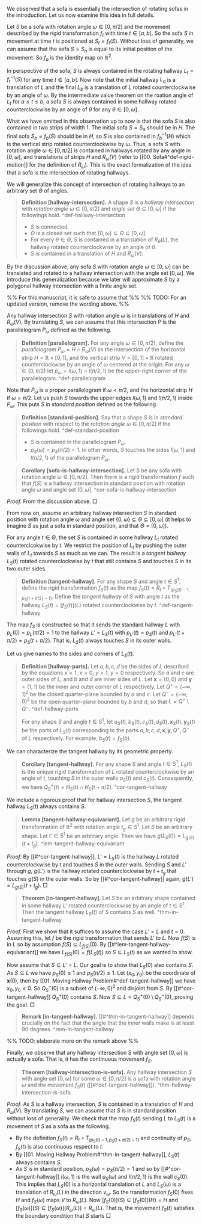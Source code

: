 We observed that a sofa is essentially the intersection of rotating sofas in the introduction. Let us now examine this idea in full details.

Let $S$ be a sofa with rotation angle $\omega \in [0, \pi/2]$ and the movement described by the rigid transformation $f_t$ with time $t \in [a, b]$. So the sofa $S$ in movement at time $t$ is positioned at $S_t = f_t(S)$. Without loss of generality, we can assume that the sofa $S = S_a$ is equal to its initial position of the movement. So $f_a$ is the identity map on $\mathbb{R}^2$.

In perspective of the sofa, $S$ is always contained in the rotating hallway $L_t = f_t^{-1}(S)$ for any time $t \in [a, b]$. Now note that the initial hallway $L_a$ is a translation of $L$ and the final $L_b$ is a translation of $L$ rotated counterclockwise by an angle of $\omega$. By the intermediate value theorem on the roation angle of $L_t$ for $a \leq t \leq b$, a sofa $S$ is always contained in some hallway rotated counterclockwise by an angle of $\theta$ for any $\theta \in [0, \omega]$.

What we have omitted in this observation up to now is that the sofa $S$ is also contained in two strips of width 1. The initial sofa $S = S_a$ should be in $H$. The final sofa $S_b = f_b(S)$ should be in $H$, so $S$ is also contained in $f_b^{-1}(H)$ which is the vertical strip rotated counterclockwise by $\omega$. Thus, a sofa $S$ with rotation angle $\omega \in [0, \pi/2]$ is contained in hallways rotated by any angle in $[0, \omega]$, and translations of strips $H$ and $R_\omega(V)$ (refer to [[00. Sofa#^def-rigid-motion]] for the definition of $R_\omega$). This is the exact formalization of the idea that a sofa is the intersection of rotating hallways.

We will generalize this concept of intersection of rotating hallways to an arbitrary set $\Theta$ of angles.

> __Definition [hallway-intersection].__ A shape $S$ is a _hallway intersection_ with _rotation angle_ $\omega \in [0, \pi/2]$ and _angle set_ $\Theta \subseteq \left[ 0, \omega \right]$ if the followings hold.
> ^def-hallway-intersection
> 
> - $S$ is connected.
> - $\Theta$ is a closed set such that $\left\{ 0, \omega \right\} \subseteq \Theta \subseteq [0, \omega]$.
> - For every $\theta \in \Theta$, $S$ is contained in a translation of $R_\theta(L)$, the hallway rotated counterclockwise by an angle of $\theta$.
> - $S$ is contained in a translation of $H$ and $R_\omega(V)$.

By the discussion above, any sofa $S$ with rotation angle $\omega \in [0, \omega]$ can be translated and rotated to a hallway intersection with the angle set $[0, \omega]$. We introduce this generalization because we later will approximate $S$ by a polygonal hallway intersection with a finite angle set.

%% For this manuscript, it is safe to assume that %%
%% TODO: For an updated version, remove the wording above. %%

Any hallway intersection $S$ with rotation angle $\omega$ is in translations of $H$ and $R_\omega(V)$. By translating $S$, we can assume that this intersection $P$ is the parallelogram $P_\omega$ defined as the following.

> __Definition [parallelogram].__ For any angle $\omega \in [0, \pi/2]$, define the _parallelogram_ $P_\omega = H \cap R_\omega(V)$ as the intersection of the horizontal strip $H = \mathbb{R} \times [0, 1]$, and the vertical strip $V = [0, 1] \times \mathbb{R}$ rotated counterclockwise by an angle of $\omega$ centered at the origin. For any $\omega \in [0, \pi/2)$ let $p_{\omega} = l(\omega, 1) \cap l(\pi/2, 1)$ be the upper-right corner of the parallelogram. ^def-parallelogram

Note that $P_\omega$ is a proper parallelogram if $\omega < \pi/2$, and the horizontal strip $H$ if $\omega = \pi/2$. Let us push $S$ towards the upper edges $l(\omega, 1)$ and $l(\pi/2, 1)$ inside $P_\omega$. This puts $S$ in _standard position_ defined as the following.

> __Definition [standard-position].__ Say that a shape $S$ is in _standard position_ with respect to the _rotation angle_ $\omega \in [0, \pi/2]$ if the followings hold. ^def-standard-position
> 
> - $S$ is contained in the parallelogram $P_{\omega}$.
> - $p_{S}(\omega)=p_S(\pi/2)=1$. In other words, $S$ touches the sides $l(\omega, 1)$ and $l(\pi/2, 1)$ of the parallelogram $P_\omega$.

> __Corollary [sofa-is-hallway-intersection].__ Let $S$ be any sofa with rotation angle $\omega \in [0, \pi/2]$. Then there is a rigid transformation $f$ such that $f(S)$ is a hallway intersection in standard position with rotation angle $\omega$ and angle set $[0, \omega]$. ^cor-sofa-is-hallway-intersection

_Proof._ From the discussion above. □

From now on, assume an arbitrary hallway intersection $S$ in standard position with rotation angle $\omega$ and angle set $\left\{ 0, \omega \right\} \subseteq \Theta \subseteq [0, \omega]$ (it helps to imagine $S$ as just a sofa in standard position, and that $\Theta = [0, \omega]$). 

For any angle $t \in \Theta$, the set $S$ is contained in some hallway $L_t$ rotated counterclcokwise by $t$. We restrict the position of $L_t$ by pushing the outer walls of $L_t$ towards $S$ as much as we can. The result is a _tangent hallway_ $L_S(t)$ rotated counterclockwise by $t$ that still contains $S$ and touches $S$ in its two outer sides.

> __Definition [tangent-hallway].__ For any shape $S$ and angle $t \in S^1$, define the rigid transformation $f_S(t)$ as the map $f_S (t) = R_t \circ T_{\left( p_S(t) - 1, p_S(t + \pi/2) - 1 \right)}$. Define the _tangent hallway_ of $S$ with angle $t$ as the hallway $L_S(t) = [f_S(t)](L)$ rotated counterclockwise by $t$. ^def-tangent-hallway

The map $f_S$ is constructed so that it sends the standard hallway $L$ with $p_L(0) = p_L(\pi/2) = 1$ to the hallway $L' = L_S(t)$ with $p_{L'}(t) = p_{S}(t)$ and $p_{L'}(t + \pi/2) = p_{S}(t + \pi/2)$. That is, $L_S(t)$ always touches $S$ in its outer walls.

Let us give names to the sides and corners of $L_S(t)$.

> __Definition [hallway-parts].__ Let $a, b, c, d$ be the sides of $L$ described by the equations $x=1$, $x=0$, $y=1$, $y=0$ respectively. So $a$ and $c$ are outer sides of $L$, and $b$ and $d$ are inner sides of $L$. Let $\mathbf{x} = (0, 0)$ and $\mathbf{y} = (1, 1)$ be the inner and outer corner of $L$ respectively. Let $Q^+ = (-\infty, 1]^2$ be the closed quarter-plane bounded by $a$ and $c$. Let $Q^- = (-\infty, 0)^2$ be the open quarter-plane bounded by $b$ and $d$, so that $L = Q^+ \setminus Q^-$. ^def-hallway-parts
> 
> For any shape $S$ and angle $t \in S^1$, let $a_S(t), b_S(t), c_S(t), d_S(t), \mathbf{x}_S(t), \mathbf{y}_S(t)$ be the parts of $L_S(t)$ corresponding to the parts $a, b, c, d, \mathbf{x}, \mathbf{y}, Q^+, Q^-$ of $L$ respectively. For example, $b_S(t) = f_S(b)$.

We can characterize the tangent hallway by its geometric property.

> __Corollary [tangent-hallway].__ For any shape $S$ and angle $t \in S^1$, $L_S(t)$ is the unique rigid transformation of $L$ rotated counterclockwise by an angle of $t$, touching $S$ in the outer walls $a_S(t)$ and $c_S(t)$. Consequently, we have $Q^+_S(t) = H_S(t) \cap H_S(t+\pi/2)$. ^cor-tangent-hallway

We include a rigorous proof that for hallway intersection $S$, the tangent hallway $L_S(t)$ always contains $S$.

> __Lemma [tangent-hallway-equivariant].__ Let $g$ be an arbitrary rigid transformation of $\mathbb{R}^2$ with rotation angle $t_g \in S^1$. Let $S$ be an arbitrary shape. Let $t' \in S^1$ be an arbitrary angle. Then we have $g(L_S(t)) = L_{g(S)}(t + t_g)$. ^lem-tangent-hallway-equivariant

_Proof._ By [[#^cor-tangent-hallway]], $L' = L_S(t)$ is the hallway $L$ rotated counterclockwise by $t$ and touches $S$ in the outer walls. Sending $S$ and $L'$ through $g$, $g(L')$ is the hallway rotated counterclockwise by $t + t_g$ that touches $g(S)$ in the outer walls. So by [[#^cor-tangent-hallway]] again, $g(L') = L_{g(S)}(t + t_g)$. □

> __Theorem [in-tangent-hallway].__ Let $S$ be an arbitrary shape contained in some hallway $L'$ rotated counterclockwise by an angle of $t \in S^1$. Then the tangent hallway $L_S(t)$ of $S$ contains $S$ as well. ^thm-in-tangent-hallway

_Proof._ First we show that it suffices to assume the case $L' = L$ and $t=0$. Assuming this, let $f$ be the rigid transformation that sends $L'$ to $L$. Now $f(S)$ is in $L$ so by assumption $f(S) \subseteq L_{f(S)}(0)$. By [[#^lem-tangent-hallway-equivariant]] we have $L_{f(S)}(0) = f(L_S(t))$ so $S \subseteq L_S(t)$ as we wanted to show.

Now assume that $S \subseteq L' = L$. Our goal is to show that $L_S(0)$ also contains $S$. As $S \subseteq L$ we have $p_S(0) \leq 1$ and $p_S(\pi/2) \leq 1$. Let $(x_0, y_0)$ be the coordinate of $\mathbf{x}(0)$, then by [[01. Moving Hallway Problem#^def-tangent-hallway]] we have $x_0, y_0 \leq 0$. So $Q^-_S(0)$ is a subset of $(-\infty, 0)^2$ and disjoint from $S$. By [[#^cor-tangent-hallway]] $Q_S^+(0)$ contains $S$. Now $S \subseteq L = Q^+_S(0)\setminus Q^-_S(0)$, proving the goal. □

> __Remark [in-tangent-hallway].__ [[#^thm-in-tangent-hallway]] depends crucially on the fact that the angle that the inner walls make is at least 90 degrees. ^rem-in-tangent-hallway

%% TODO: elaborate more on the remark above %%

Finally, we observe that any hallway intersection $S$ with angle set $[0, \omega]$ is actually a sofa. That is, it has the continuous movement $f_S$.

> __Theorem [hallway-intersection-is-sofa].__ Any hallway intersection $S$ with angle set $[0, \omega]$ for some $\omega \in [0, \pi/2]$ is a sofa with rotation angle $\omega$ and the movement $f_S(t)$ ([[#^def-tangent-hallway]]). ^thm-hallway-intersection-is-sofa

_Proof._ As $S$ is a hallway intersection, $S$ is contained in a translation of $H$ and $R_\omega(V)$. By translating $S$, we can assume that $S$ is in standard position without loss of generality. We check that the map $f_S(t)$ sending $L$ to $L_S(t)$ is a movement of $S$ as a sofa as the following.

- By the definition $f_S (t) = R_t \circ T_{\left( p_S(t) - 1, p_S(t + \pi/2) - 1 \right)}$ and continuity of $p_S$, $f_S(t)$ is also continuous respect to $t$.
- By [[01. Moving Hallway Problem#^thm-in-tangent-hallway]], $L_S(t)$ always contains $S$.
- As $S$ is in standard position, $p_S(\omega) = p_S(\pi/2) = 1$ and so by [[#^cor-tangent-hallway]]  $l(\omega, 1)$ is the wall $a_S(\omega)$ and $l(\pi/2, 1)$ is the wall $c_S(0)$. This implies that $L_S(0)$ is a horizontal translation of $L$ and $L_S(\omega)$ is a translation of $R_\omega(L)$ in the direction $v_\omega$. So the transformation $f_S(0)$ fixes $H$ and $f_S(\omega)$ maps $V$ to $R_\omega(L)$. Now $[f_S(0)](S) \subseteq [f_S(0)](H) = H$ and $[f_S(\omega)](S) \subseteq [f_S(\omega)](R_\omega(L)) = R_\omega(L)$. That is, the movement $f_S(t)$ satisfies the boundary condition that $S$ starts  □